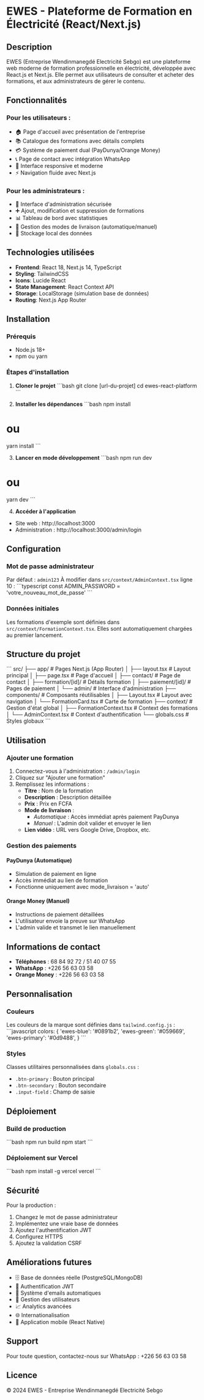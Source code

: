 # EWES - Plateforme de Formation en Électricité (React/Next.js)

## Description
EWES (Entreprise Wendinmanegdé Electricité Sebgo) est une plateforme web moderne de formation professionnelle en électricité, développée avec React.js et Next.js. Elle permet aux utilisateurs de consulter et acheter des formations, et aux administrateurs de gérer le contenu.

## Fonctionnalités

### Pour les utilisateurs :
- 🏠 Page d'accueil avec présentation de l'entreprise
- 📚 Catalogue des formations avec détails complets
- 💳 Système de paiement dual (PayDunya/Orange Money)
- 📞 Page de contact avec intégration WhatsApp
- 📱 Interface responsive et moderne
- ⚡ Navigation fluide avec Next.js

### Pour les administrateurs :
- 🔐 Interface d'administration sécurisée
- ➕ Ajout, modification et suppression de formations
- 📊 Tableau de bord avec statistiques
- 🚀 Gestion des modes de livraison (automatique/manuel)
- 💾 Stockage local des données

## Technologies utilisées

- **Frontend**: React 18, Next.js 14, TypeScript
- **Styling**: TailwindCSS
- **Icons**: Lucide React
- **State Management**: React Context API
- **Storage**: LocalStorage (simulation base de données)
- **Routing**: Next.js App Router

## Installation

### Prérequis
- Node.js 18+
- npm ou yarn

### Étapes d'installation

1. **Cloner le projet**
\`\`\`bash
git clone [url-du-projet]
cd ewes-react-platform
\`\`\`

2. **Installer les dépendances**
\`\`\`bash
npm install
# ou
yarn install
\`\`\`

3. **Lancer en mode développement**
\`\`\`bash
npm run dev
# ou
yarn dev
\`\`\`

4. **Accéder à l'application**
- Site web : http://localhost:3000
- Administration : http://localhost:3000/admin/login

## Configuration

### Mot de passe administrateur
Par défaut : `admin123`
À modifier dans `src/context/AdminContext.tsx` ligne 10 :
\`\`\`typescript
const ADMIN_PASSWORD = 'votre_nouveau_mot_de_passe'
\`\`\`

### Données initiales
Les formations d'exemple sont définies dans `src/context/FormationContext.tsx`. Elles sont automatiquement chargées au premier lancement.

## Structure du projet

\`\`\`
src/
├── app/                          # Pages Next.js (App Router)
│   ├── layout.tsx               # Layout principal
│   ├── page.tsx                 # Page d'accueil
│   ├── contact/                 # Page de contact
│   ├── formation/[id]/          # Détails formation
│   ├── paiement/[id]/           # Pages de paiement
│   └── admin/                   # Interface d'administration
├── components/                   # Composants réutilisables
│   ├── Layout.tsx               # Layout avec navigation
│   └── FormationCard.tsx        # Carte de formation
├── context/                     # Gestion d'état global
│   ├── FormationContext.tsx     # Context des formations
│   └── AdminContext.tsx         # Context d'authentification
└── globals.css                  # Styles globaux
\`\`\`

## Utilisation

### Ajouter une formation
1. Connectez-vous à l'administration : `/admin/login`
2. Cliquez sur "Ajouter une formation"
3. Remplissez les informations :
   - **Titre** : Nom de la formation
   - **Description** : Description détaillée
   - **Prix** : Prix en FCFA
   - **Mode de livraison** :
     - *Automatique* : Accès immédiat après paiement PayDunya
     - *Manuel* : L'admin doit valider et envoyer le lien
   - **Lien vidéo** : URL vers Google Drive, Dropbox, etc.

### Gestion des paiements

#### PayDunya (Automatique)
- Simulation de paiement en ligne
- Accès immédiat au lien de formation
- Fonctionne uniquement avec mode_livraison = 'auto'

#### Orange Money (Manuel)
- Instructions de paiement détaillées
- L'utilisateur envoie la preuve sur WhatsApp
- L'admin valide et transmet le lien manuellement

## Informations de contact

- **Téléphones** : 68 84 92 72 / 51 40 07 55
- **WhatsApp** : +226 56 63 03 58
- **Orange Money** : +226 56 63 03 58

## Personnalisation

### Couleurs
Les couleurs de la marque sont définies dans `tailwind.config.js` :
\`\`\`javascript
colors: {
  'ewes-blue': '#0891b2',
  'ewes-green': '#059669',
  'ewes-primary': '#0d9488',
}
\`\`\`

### Styles
Classes utilitaires personnalisées dans `globals.css` :
- `.btn-primary` : Bouton principal
- `.btn-secondary` : Bouton secondaire
- `.input-field` : Champ de saisie

## Déploiement

### Build de production
\`\`\`bash
npm run build
npm start
\`\`\`

### Déploiement sur Vercel
\`\`\`bash
npm install -g vercel
vercel
\`\`\`

## Sécurité

Pour la production :
1. Changez le mot de passe administrateur
2. Implémentez une vraie base de données
3. Ajoutez l'authentification JWT
4. Configurez HTTPS
5. Ajoutez la validation CSRF

## Améliorations futures

- 🗄️ Base de données réelle (PostgreSQL/MongoDB)
- 🔐 Authentification JWT
- 📧 Système d'emails automatiques
- 👥 Gestion des utilisateurs
- 📈 Analytics avancées
- 🌐 Internationalisation
- 📱 Application mobile (React Native)

## Support
Pour toute question, contactez-nous sur WhatsApp : +226 56 63 03 58

## Licence
© 2024 EWES - Entreprise Wendinmanegdé Electricité Sebgo
